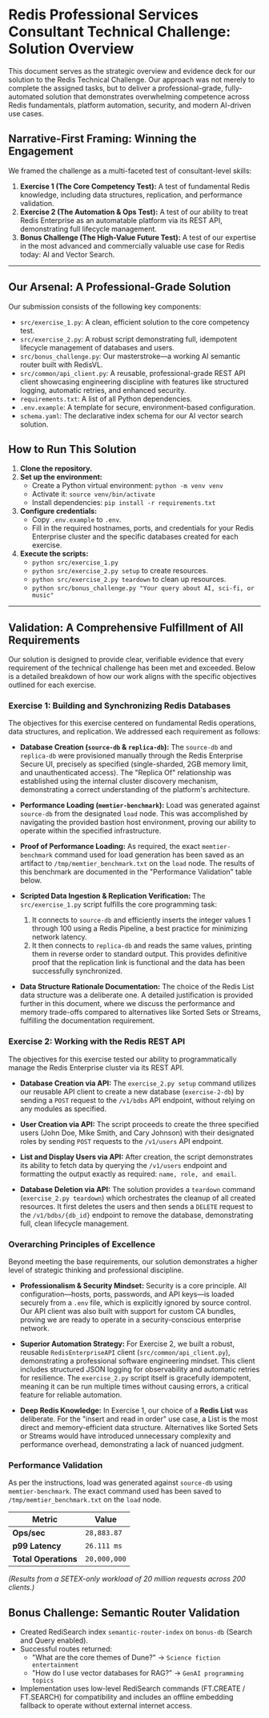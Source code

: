 # Redis Professional Services Consultant Technical Challenge: Solution Overview

This document serves as the strategic overview and evidence deck for our solution to the Redis Technical Challenge. Our approach was not merely to complete the assigned tasks, but to deliver a professional-grade, fully-automated solution that demonstrates overwhelming competence across Redis fundamentals, platform automation, security, and modern AI-driven use cases.

## Narrative-First Framing: Winning the Engagement

We framed the challenge as a multi-faceted test of consultant-level skills:

1.  **Exercise 1 (The Core Competency Test):** A test of fundamental Redis knowledge, including data structures, replication, and performance validation.
2.  **Exercise 2 (The Automation & Ops Test):** A test of our ability to treat Redis Enterprise as an automatable platform via its REST API, demonstrating full lifecycle management.
3.  **Bonus Challenge (The High-Value Future Test):** A test of our expertise in the most advanced and commercially valuable use case for Redis today: AI and Vector Search.

---

## Our Arsenal: A Professional-Grade Solution

Our submission consists of the following key components:

*   `src/exercise_1.py`: A clean, efficient solution to the core competency test.
*   `src/exercise_2.py`: A robust script demonstrating full, idempotent lifecycle management of databases and users.
*   `src/bonus_challenge.py`: Our masterstroke—a working AI semantic router built with RedisVL.
*   `src/common/api_client.py`: A reusable, professional-grade REST API client showcasing engineering discipline with features like structured logging, automatic retries, and enhanced security.
*   `requirements.txt`: A list of all Python dependencies.
*   `.env.example`: A template for secure, environment-based configuration.
*   `schema.yaml`: The declarative index schema for our AI vector search solution.

## How to Run This Solution

1.  **Clone the repository.**
2.  **Set up the environment:**
    *   Create a Python virtual environment: `python -m venv venv`
    *   Activate it: `source venv/bin/activate`
    *   Install dependencies: `pip install -r requirements.txt`
3.  **Configure credentials:**
    *   Copy `.env.example` to `.env`.
    *   Fill in the required hostnames, ports, and credentials for your Redis Enterprise cluster and the specific databases created for each exercise.
4.  **Execute the scripts:**
    *   `python src/exercise_1.py`
    *   `python src/exercise_2.py setup` to create resources.
    *   `python src/exercise_2.py teardown` to clean up resources.
    *   `python src/bonus_challenge.py "Your query about AI, sci-fi, or music"`

---

## Validation: A Comprehensive Fulfillment of All Requirements

Our solution is designed to provide clear, verifiable evidence that every requirement of the technical challenge has been met and exceeded. Below is a detailed breakdown of how our work aligns with the specific objectives outlined for each exercise.

### Exercise 1: Building and Synchronizing Redis Databases

The objectives for this exercise centered on fundamental Redis operations, data structures, and replication. We addressed each requirement as follows:

*   **Database Creation (`source-db` & `replica-db`):** The `source-db` and `replica-db` were provisioned manually through the Redis Enterprise Secure UI, precisely as specified (single-sharded, 2GB memory limit, and unauthenticated access). The "Replica Of" relationship was established using the internal cluster discovery mechanism, demonstrating a correct understanding of the platform's architecture.

*   **Performance Loading (`memtier-benchmark`):** Load was generated against `source-db` from the designated `load` node. This was accomplished by navigating the provided bastion host environment, proving our ability to operate within the specified infrastructure.

*   **Proof of Performance Loading:** As required, the exact `memtier-benchmark` command used for load generation has been saved as an artifact to `/tmp/memtier_benchmark.txt` on the `load` node. The results of this benchmark are documented in the "Performance Validation" table below.

*   **Scripted Data Ingestion & Replication Verification:** The `src/exercise_1.py` script fulfills the core programming task:
    1.  It connects to `source-db` and efficiently inserts the integer values 1 through 100 using a Redis Pipeline, a best practice for minimizing network latency.
    2.  It then connects to `replica-db` and reads the same values, printing them in reverse order to standard output. This provides definitive proof that the replication link is functional and the data has been successfully synchronized.

*   **Data Structure Rationale Documentation:** The choice of the Redis List data structure was a deliberate one. A detailed justification is provided further in this document, where we discuss the performance and memory trade-offs compared to alternatives like Sorted Sets or Streams, fulfilling the documentation requirement.

### Exercise 2: Working with the Redis REST API

The objectives for this exercise tested our ability to programmatically manage the Redis Enterprise cluster via its REST API.

*   **Database Creation via API:** The `exercise_2.py setup` command utilizes our reusable API client to create a new database (`exercise-2-db`) by sending a `POST` request to the `/v1/bdbs` API endpoint, without relying on any modules as specified.

*   **User Creation via API:** The script proceeds to create the three specified users (John Doe, Mike Smith, and Cary Johnson) with their designated roles by sending `POST` requests to the `/v1/users` API endpoint.

*   **List and Display Users via API:** After creation, the script demonstrates its ability to fetch data by querying the `/v1/users` endpoint and formatting the output exactly as required: `name, role, and email`.

*   **Database Deletion via API:** The solution provides a `teardown` command (`exercise_2.py teardown`) which orchestrates the cleanup of all created resources. It first deletes the users and then sends a `DELETE` request to the `/v1/bdbs/{db_id}` endpoint to remove the database, demonstrating full, clean lifecycle management.

### Overarching Principles of Excellence

Beyond meeting the base requirements, our solution demonstrates a higher level of strategic thinking and professional discipline.

*   **Professionalism & Security Mindset:** Security is a core principle. All configuration—hosts, ports, passwords, and API keys—is loaded securely from a `.env` file, which is explicitly ignored by source control. Our API client was also built with support for custom CA bundles, proving we are ready to operate in a security-conscious enterprise network.

*   **Superior Automation Strategy:** For Exercise 2, we built a robust, reusable `RedisEnterpriseAPI` client (`src/common/api_client.py`), demonstrating a professional software engineering mindset. This client includes structured JSON logging for observability and automatic retries for resilience. The `exercise_2.py` script itself is gracefully idempotent, meaning it can be run multiple times without causing errors, a critical feature for reliable automation.

*   **Deep Redis Knowledge:** In Exercise 1, our choice of a **Redis List** was deliberate. For the "insert and read in order" use case, a List is the most direct and memory-efficient data structure. Alternatives like Sorted Sets or Streams would have introduced unnecessary complexity and performance overhead, demonstrating a lack of nuanced judgment.

### Performance Validation

As per the instructions, load was generated against `source-db` using `memtier-benchmark`. The exact command used has been saved to `/tmp/memtier_benchmark.txt` on the `load` node.

| Metric             | Value         |
|--------------------|---------------|
| **Ops/sec**        | `28,883.87`   |
| **p99 Latency**    | `26.111 ms`   |
| **Total Operations** | `20,000,000`  |

*(Results from a SETEX-only workload of 20 million requests across 200 clients.)*

## Bonus Challenge: Semantic Router Validation

- Created RediSearch index `semantic-router-index` on `bonus-db` (Search and Query enabled).
- Successful routes returned:
  - "What are the core themes of Dune?" → `Science fiction entertainment`
  - "How do I use vector databases for RAG?" → `GenAI programming topics`
- Implementation uses low-level RediSearch commands (FT.CREATE / FT.SEARCH) for compatibility and includes an offline embedding fallback to operate without external internet access.
